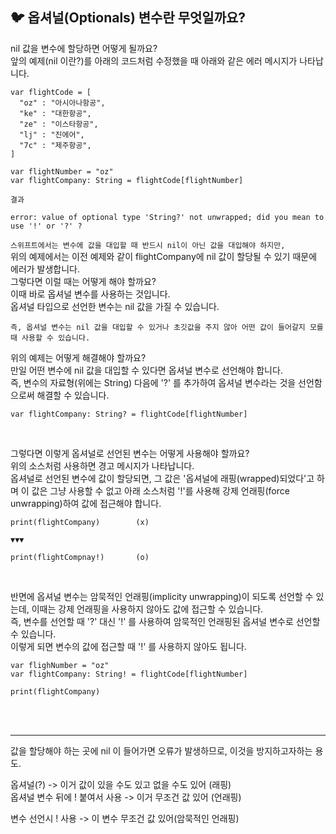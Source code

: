 ## 🐦 옵셔널(Optionals) 변수란 무엇일까요?

nil 값을 변수에 할당하면 어떻게 될까요?   
앞의 예제(nil 이란?)를 아래의 코드처럼 수정했을 때 아래와 같은 에러 메시지가 나타납니다.   

```
var flightCode = [
  "oz" : "아시아나항공",
  "ke" : "대한항공",
  "ze" : "이스타항공",
  "lj" : "진에어",
  "7c" : "제주항공",
]
```

```
var flightNumber = "oz"
var flightCompany: String = flightCode[flightNumber]
```
```
결과

error: value of optional type 'String?' not unwrapped; did you mean to use '!' or '?' ?
```

`스위프트에서는 변수에 값을 대입할 때 반드시 nil이 아닌 값을 대입해야 하지만,`   
위의 예제에서는 이전 예제와 같이 flightCompany에 nil 값이 할당될 수 있기 때문에 에러가 발생합니다.   
그렇다면 이럴 때는 어떻게 해야 할까요?   
이때 바로 옵셔널 변수를 사용하는 것입니다.   
옵셔널 타입으로 선언한 변수는 nil 값을 가질 수 있습니다.   

`즉, 옵셔널 변수는 nil 값을 대입할 수 있거나 초깃값을 주지 않아 어떤 값이 들어갈지 모를 때 사용할 수 있습니다.`   

위의 예제는 어떻게 해결해야 할까요?   
만일 어떤 변수에 nil 값을 대입할 수 있다면 옵셔널 변수로 선언해야 합니다.   
즉, 변수의 자료형(위에는 String) 다음에 '?' 를 추가하여 옵셔널 변수라는 것을 선언함으로써 해결할 수 있습니다.   
```
var flightCompany: String? = flightCode[flightNumber]
```
</br>

그렇다면 이렇게 옵셔널로 선언된 변수는 어떻게 사용해야 할까요?  
위의 소스처럼 사용하면 경고 메시지가 나타납니다.   
옵셔널로 선언된 변수에 값이 할당되면, 그 값은 '옵셔널에 래핑(wrapped)되었다'고 하며 이 값은 그냥 사용할 수 없고 아래 소스처럼 '!'를 사용해 강제 언래핑(force unwrapping)하여 값에 접근해야 합니다.   

```
print(flightCompany)        (x)

▼▼▼

print(flightCompnay!)       (o)
```
</br>

반면에 옵셔널 변수는 암묵적인 언래핑(implicity unwrapping)이 되도록 선언할 수 있는데, 이때는 강제 언래핑을 사용하지 않아도 값에 접근할 수 있습니다.   
즉, 변수를 선언할 때 '?' 대신 '!' 를 사용하여 암묵적인 언래핑된 옵셔널 변수로 선언할 수 있습니다.   
이렇게 되면 변수의 값에 접근할 때 '!' 를 사용하지 않아도 됩니다.   

```
var flighNumber = "oz"
var flightCompany: String! = flightCode[flightNumber]

print(flightCompany)
```
</br>
</br>

---

값을 할당해야 하는 곳에 nil 이 들어가면 오류가 발생하므로, 이것을 방지하고자하는 용도.   

옵셔널(?) -> 이거 값이 있을 수도 있고 없을 수도 있어 (래핑)    
옵셔널 변수 뒤에 ! 붙여서 사용 -> 이거 무조건 값 있어 (언래핑)      

변수 선언시 ! 사용 -> 이 변수 무조건 값 있어(암묵적인 언래핑)      

